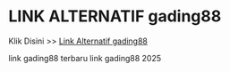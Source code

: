 # LINK ALTERNATIF gading88

Klik Disini >> <a href="https://linksto.pages.dev/">Link Alternatif gading88 </a>

link gading88 terbaru
link gading88 2025